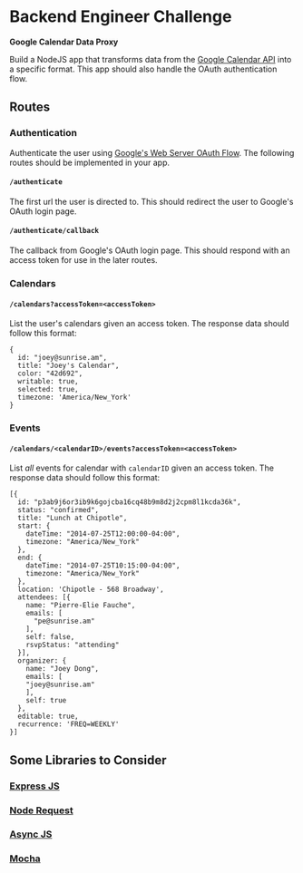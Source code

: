 # Backend Engineer Challenge

**Google Calendar Data Proxy**

Build a NodeJS app that transforms data from the [Google Calendar API](https://developers.google.com/google-apps/calendar/concepts) into a specific format. This app should also handle the OAuth authentication flow.

## Routes

### Authentication

Authenticate the user using [Google's Web Server OAuth Flow](https://developers.google.com/accounts/docs/OAuth2#webserver). The following routes should be implemented in your app.

#### `/authenticate`

The first url the user is directed to. This should redirect the user to Google's OAuth login page.

#### `/authenticate/callback`

The callback from Google's OAuth login page. This should respond with an access token for use in the later routes.


### Calendars

#### `/calendars?accessToken=<accessToken>`

List the user's calendars given an access token. The response data should follow this format:

```
{
  id: "joey@sunrise.am",
  title: "Joey's Calendar",
  color: "42d692",
  writable: true,
  selected: true,
  timezone: 'America/New_York'
}
```

### Events

#### `/calendars/<calendarID>/events?accessToken=<accessToken>`

List *all* events for calendar with `calendarID` given an access token. The response data should follow this format:

```
[{
  id: "p3ab9j6or3ib9k6gojcba16cq48b9m8d2j2cpm8l1kcda36k",
  status: "confirmed",
  title: "Lunch at Chipotle",
  start: {
    dateTime: "2014-07-25T12:00:00-04:00",
    timezone: "America/New_York"
  },
  end: {
    dateTime: "2014-07-25T10:15:00-04:00",
    timezone: "America/New_York"
  },
  location: 'Chipotle - 568 Broadway',
  attendees: [{
    name: "Pierre-Elie Fauche",
    emails: [
      "pe@sunrise.am"
    ],
    self: false,
    rsvpStatus: "attending"
  }],
  organizer: {
    name: "Joey Dong",
    emails: [
    "joey@sunrise.am"
    ],
    self: true
  },
  editable: true,
  recurrence: 'FREQ=WEEKLY'
}]
```

## Some Libraries to Consider

### [Express JS](https://github.com/visionmedia/express)

### [Node Request](https://github.com/mikeal/request)

### [Async JS](https://github.com/caolan/async)

### [Mocha](https://github.com/visionmedia/mocha)
